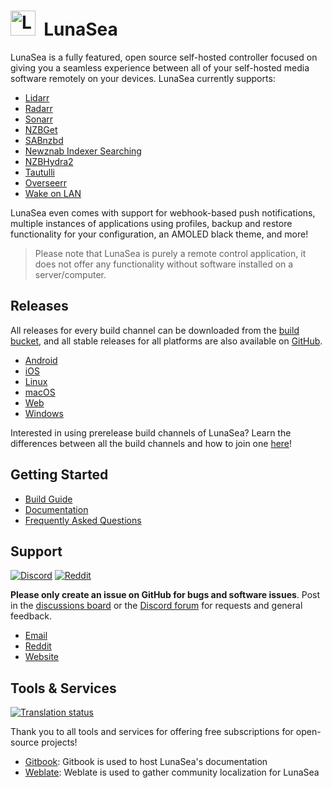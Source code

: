 # <img width="40px" src="./assets/images/branding_logo.png" alt="LunaSea"></img>&nbsp;&nbsp;LunaSea

LunaSea is a fully featured, open source self-hosted controller focused on giving you a seamless experience between all of your self-hosted media software remotely on your devices. LunaSea currently supports:

- [Lidarr](https://github.com/lidarr/lidarr)
- [Radarr](https://github.com/radarr/radarr)
- [Sonarr](https://github.com/sonarr/sonarr)
- [NZBGet](https://github.com/nzbget/nzbget)
- [SABnzbd](https://github.com/sabnzbd/sabnzbd)
- [Newznab Indexer Searching](https://newznab.readthedocs.io/en/latest/misc/api/)
- [NZBHydra2](https://github.com/theotherp/nzbhydra2)
- [Tautulli](https://github.com/Tautulli/Tautulli)
- [Overseerr](https://github.com/sct/overseerr)
- [Wake on LAN](https://en.wikipedia.org/wiki/Wake-on-LAN)

LunaSea even comes with support for webhook-based push notifications, multiple instances of applications using profiles, backup and restore functionality for your configuration, an AMOLED black theme, and more!

> Please note that LunaSea is purely a remote control application, it does not offer any functionality without software installed on a server/computer.

## Releases

All releases for every build channel can be downloaded from the [build bucket](https://builds.lunasea.app), and all stable releases for all platforms are also available on [GitHub](https://github.com/JagandeepBrar/lunasea/releases).

- [Android](https://docs.lunasea.app/releases/android)
- [iOS](https://docs.lunasea.app/releases/ios)
- [Linux](https://docs.lunasea.app/releases/linux)
- [macOS](https://docs.lunasea.app/releases/macos)
- [Web](https://docs.lunasea.app/releases/web)
- [Windows](https://docs.lunasea.app/releases/windows)

Interested in using prerelease build channels of LunaSea? Learn the differences between all the build channels and how to join one [here](https://www.lunasea.app/build-channels)!

## Getting Started

- [Build Guide](https://github.com/JagandeepBrar/lunasea/wiki/Build-Guide)
- [Documentation](https://www.lunasea.app/docs)
- [Frequently Asked Questions](https://docs.lunasea.app/getting-started/frequently-asked-questions)

## Support

[![Discord](https://img.shields.io/discord/673591529834807358?label=Discord&style=flat)](https://www.lunasea.app/discord)
[![Reddit](https://img.shields.io/reddit/subreddit-subscribers/LunaSeaApp?label=r%2FLunaSeaApp&style=flat)](https://www.lunasea.app/reddit)

**Please only create an issue on GitHub for bugs and software issues**. Post in the [discussions board](https://github.com/JagandeepBrar/lunasea/discussions) or the [Discord forum](https://www.lunasea.app/discord) for requests and general feedback.

- [Email](mailto:hello@lunasea.app)
- [Reddit](https://www.lunasea.app/reddit)
- [Website](https://www.lunasea.app)

## Tools & Services

[![Translation status](https://hosted.weblate.org/widgets/lunasea/-/svg-badge.svg)](https://www.lunasea.app/translate)

Thank you to all tools and services for offering free subscriptions for open-source projects!

- [Gitbook](https://www.gitbook.com): Gitbook is used to host LunaSea's documentation
- [Weblate](https://weblate.org): Weblate is used to gather community localization for LunaSea
